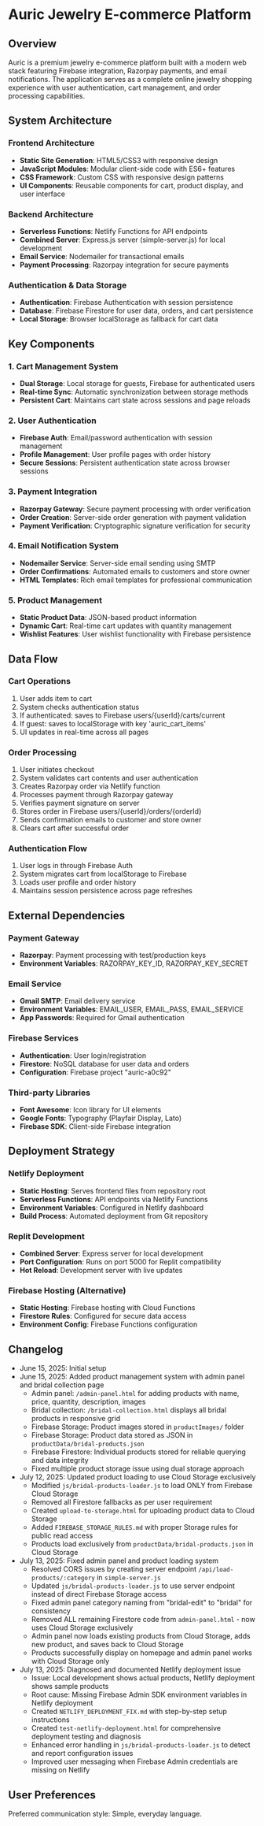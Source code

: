 # Auric Jewelry E-commerce Platform

## Overview

Auric is a premium jewelry e-commerce platform built with a modern web stack featuring Firebase integration, Razorpay payments, and email notifications. The application serves as a complete online jewelry shopping experience with user authentication, cart management, and order processing capabilities.

## System Architecture

### Frontend Architecture
- **Static Site Generation**: HTML5/CSS3 with responsive design
- **JavaScript Modules**: Modular client-side code with ES6+ features
- **CSS Framework**: Custom CSS with responsive design patterns
- **UI Components**: Reusable components for cart, product display, and user interface

### Backend Architecture
- **Serverless Functions**: Netlify Functions for API endpoints
- **Combined Server**: Express.js server (simple-server.js) for local development
- **Email Service**: Nodemailer for transactional emails
- **Payment Processing**: Razorpay integration for secure payments

### Authentication & Data Storage
- **Authentication**: Firebase Authentication with session persistence
- **Database**: Firebase Firestore for user data, orders, and cart persistence
- **Local Storage**: Browser localStorage as fallback for cart data

## Key Components

### 1. Cart Management System
- **Dual Storage**: Local storage for guests, Firebase for authenticated users
- **Real-time Sync**: Automatic synchronization between storage methods
- **Persistent Cart**: Maintains cart state across sessions and page reloads

### 2. User Authentication
- **Firebase Auth**: Email/password authentication with session management
- **Profile Management**: User profile pages with order history
- **Secure Sessions**: Persistent authentication state across browser sessions

### 3. Payment Integration
- **Razorpay Gateway**: Secure payment processing with order verification
- **Order Creation**: Server-side order generation with payment validation
- **Payment Verification**: Cryptographic signature verification for security

### 4. Email Notification System
- **Nodemailer Service**: Server-side email sending using SMTP
- **Order Confirmations**: Automated emails to customers and store owner
- **HTML Templates**: Rich email templates for professional communication

### 5. Product Management
- **Static Product Data**: JSON-based product information
- **Dynamic Cart**: Real-time cart updates with quantity management
- **Wishlist Features**: User wishlist functionality with Firebase persistence

## Data Flow

### Cart Operations
1. User adds item to cart
2. System checks authentication status
3. If authenticated: saves to Firebase users/{userId}/carts/current
4. If guest: saves to localStorage with key 'auric_cart_items'
5. UI updates in real-time across all pages

### Order Processing
1. User initiates checkout
2. System validates cart contents and user authentication
3. Creates Razorpay order via Netlify function
4. Processes payment through Razorpay gateway
5. Verifies payment signature on server
6. Stores order in Firebase users/{userId}/orders/{orderId}
7. Sends confirmation emails to customer and store owner
8. Clears cart after successful order

### Authentication Flow
1. User logs in through Firebase Auth
2. System migrates cart from localStorage to Firebase
3. Loads user profile and order history
4. Maintains session persistence across page refreshes

## External Dependencies

### Payment Gateway
- **Razorpay**: Payment processing with test/production keys
- **Environment Variables**: RAZORPAY_KEY_ID, RAZORPAY_KEY_SECRET

### Email Service
- **Gmail SMTP**: Email delivery service
- **Environment Variables**: EMAIL_USER, EMAIL_PASS, EMAIL_SERVICE
- **App Passwords**: Required for Gmail authentication

### Firebase Services
- **Authentication**: User login/registration
- **Firestore**: NoSQL database for user data and orders
- **Configuration**: Firebase project "auric-a0c92"

### Third-party Libraries
- **Font Awesome**: Icon library for UI elements
- **Google Fonts**: Typography (Playfair Display, Lato)
- **Firebase SDK**: Client-side Firebase integration

## Deployment Strategy

### Netlify Deployment
- **Static Hosting**: Serves frontend files from repository root
- **Serverless Functions**: API endpoints via Netlify Functions
- **Environment Variables**: Configured in Netlify dashboard
- **Build Process**: Automated deployment from Git repository

### Replit Development
- **Combined Server**: Express server for local development
- **Port Configuration**: Runs on port 5000 for Replit compatibility
- **Hot Reload**: Development server with live updates

### Firebase Hosting (Alternative)
- **Static Hosting**: Firebase hosting with Cloud Functions
- **Firestore Rules**: Configured for secure data access
- **Environment Config**: Firebase Functions configuration

## Changelog

- June 15, 2025: Initial setup
- June 15, 2025: Added product management system with admin panel and bridal collection page
  - Admin panel: `/admin-panel.html` for adding products with name, price, quantity, description, images
  - Bridal collection: `/bridal-collection.html` displays all bridal products in responsive grid
  - Firebase Storage: Product images stored in `productImages/` folder
  - Firebase Storage: Product data stored as JSON in `productData/bridal-products.json` 
  - Firebase Firestore: Individual products stored for reliable querying and data integrity
  - Fixed multiple product storage issue using dual storage approach
- July 12, 2025: Updated product loading to use Cloud Storage exclusively
  - Modified `js/bridal-products-loader.js` to load ONLY from Firebase Cloud Storage
  - Removed all Firestore fallbacks as per user requirement
  - Created `upload-to-storage.html` for uploading product data to Cloud Storage
  - Added `FIREBASE_STORAGE_RULES.md` with proper Storage rules for public read access
  - Products load exclusively from `productData/bridal-products.json` in Cloud Storage
- July 13, 2025: Fixed admin panel and product loading system
  - Resolved CORS issues by creating server endpoint `/api/load-products/:category` in `simple-server.js`
  - Updated `js/bridal-products-loader.js` to use server endpoint instead of direct Firebase Storage access
  - Fixed admin panel category naming from "bridal-edit" to "bridal" for consistency
  - Removed ALL remaining Firestore code from `admin-panel.html` - now uses Cloud Storage exclusively
  - Admin panel now loads existing products from Cloud Storage, adds new product, and saves back to Cloud Storage
  - Products successfully display on homepage and admin panel works with Cloud Storage only
- July 13, 2025: Diagnosed and documented Netlify deployment issue
  - Issue: Local development shows actual products, Netlify deployment shows sample products
  - Root cause: Missing Firebase Admin SDK environment variables in Netlify deployment
  - Created `NETLIFY_DEPLOYMENT_FIX.md` with step-by-step setup instructions
  - Created `test-netlify-deployment.html` for comprehensive deployment testing and diagnosis
  - Enhanced error handling in `js/bridal-products-loader.js` to detect and report configuration issues
  - Improved user messaging when Firebase Admin credentials are missing on Netlify

## User Preferences

Preferred communication style: Simple, everyday language.
